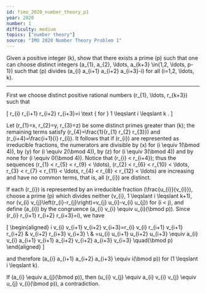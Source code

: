 ```yaml
---
id: fimo_2020_number_theory_p1
year: 2020
number: 1
difficulty: medium
topics: ["number theory"]
source: "IMO 2020 Number Theory Problem 1"
---
```


Given a positive integer \(k\), show that there exists a prime \(p\) such that one can choose distinct integers \(a_{1}, a_{2}, \ldots, a_{k+3} \in\{1,2, \ldots, p-1\}\) such that \(p\) divides \(a_{i} a_{i+1} a_{i+2} a_{i+3}-i\) for all \(i=1,2, \ldots, k\).

---
First we choose distinct positive rational numbers \(r_{1}, \ldots, r_{k+3}\) such that

\[
r_{i} r_{i+1} r_{i+2} r_{i+3}=i \text { for } 1 \leqslant i \leqslant k .
\]

Let \(r_{1}=x, r_{2}=y, r_{3}=z\) be some distinct primes greater than \(k\); the remaining terms satisfy \(r_{4}=\frac{1}{r_{1} r_{2} r_{3}}\) and \(r_{i+4}=\frac{i+1}{i} r_{i}\). It follows that if \(r_{i}\) are represented as irreducible fractions, the numerators are divisible by \(x\) for \(i \equiv 1(\bmod 4)\), by \(y\) for \(i \equiv 2(\bmod 4)\), by \(z\) for \(i \equiv 3(\bmod 4)\) and by none for \(i \equiv 0(\bmod 4)\). Notice that \(r_{i} < r_{i+4}\); thus the sequences \(r_{1} < r_{5} < r_{9} < \ldots\), \(r_{2} < r_{6} < r_{10} < \ldots, r_{3} < r_{7} < r_{11} < \ldots, r_{4} < r_{8} < r_{12} < \ldots\) are increasing and have no common terms, that is, all \(r_{i}\) are distinct.

If each \(r_{i}\) is represented by an irreducible fraction \(\frac{u_{i}}{v_{i}}\), choose a prime \(p\) which divides neither \(v_{i}, 1 \leqslant i \leqslant k+1\), nor \(v_{i} v_{j}\left(r_{i}-r_{j}\right)=v_{j} u_{i}-v_{i} u_{j}\) for \(i < j\), and define \(a_{i}\) by the congruence \(a_{i} v_{i} \equiv u_{i}(\bmod p)\). Since \(r_{i} r_{i+1} r_{i+2} r_{i+3}=i\), we have

\[
\begin{aligned}
i v_{i} v_{i+1} v_{i+2} v_{i+3}=r_{i} v_{i} r_{i+1} v_{i+1} r_{i+2} & v_{i+2} r_{i+3} v_{i+3} \\
& =u_{i} u_{i+1} u_{i+2} u_{i+3} \equiv a_{i} v_{i} a_{i+1} v_{i+1} a_{i+2} v_{i+2} a_{i+3} v_{i+3} \quad(\bmod p)
\end{aligned}
\]

and therefore \(a_{i} a_{i+1} a_{i+2} a_{i+3} \equiv i(\bmod p)\) for \(1 \leqslant i \leqslant k\).

If \(a_{i} \equiv a_{j}(\bmod p)\), then \(u_{i} v_{j} \equiv a_{i} v_{i} v_{j} \equiv u_{j} v_{i}(\bmod p)\), a contradiction.
